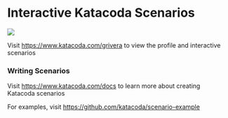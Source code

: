 # Interactive Katacoda Scenarios

[![](http://shields.katacoda.com/katacoda/grivera/count.svg)](https://www.katacoda.com/grivera "Get your profile on Katacoda.com")

Visit https://www.katacoda.com/grivera to view the profile and interactive scenarios

### Writing Scenarios
Visit https://www.katacoda.com/docs to learn more about creating Katacoda scenarios

For examples, visit https://github.com/katacoda/scenario-example
